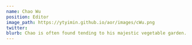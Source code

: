 ```yaml
---
name: Chao Wu
position: Editor
image_path: https://ytyimin.github.io/aor/images/cWu.png
twitter: 
blurb: Chao is often found tending to his majestic vegetable garden.
---
```

